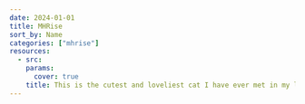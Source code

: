 ```yaml
---
date: 2024-01-01
title: MHRise
sort_by: Name
categories: ["mhrise"]
resources:
  - src: 
    params:
      cover: true
    title: This is the cutest and loveliest cat I have ever met in my life. He is BU BU, a cat with 6 fingers, which is unusual, but in fact, smarter than any cat. He meows every time he sees me, and jumps to my bed and sits with me.
---
```

